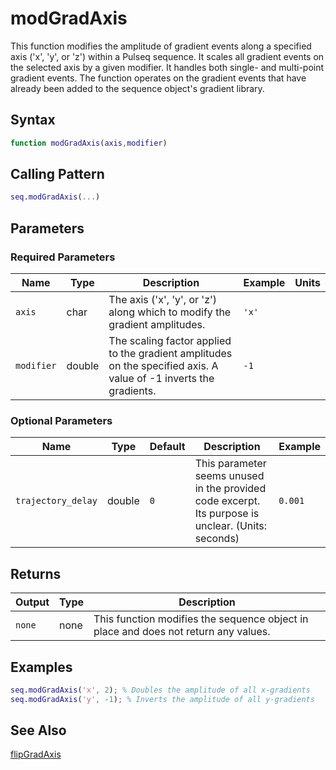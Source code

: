 # modGradAxis

This function modifies the amplitude of gradient events along a specified axis ('x', 'y', or 'z') within a Pulseq sequence.  It scales all gradient events on the selected axis by a given modifier.  It handles both single- and multi-point gradient events.  The function operates on the gradient events that have already been added to the sequence object's gradient library.

## Syntax

```matlab
function modGradAxis(axis,modifier)
```

## Calling Pattern

```matlab
seq.modGradAxis(...)
```

## Parameters

### Required Parameters

| Name | Type | Description | Example | Units |
|------|------|-------------|---------|-------|
| `axis` | char | The axis ('x', 'y', or 'z') along which to modify the gradient amplitudes. | `'x'` |  |
| `modifier` | double | The scaling factor applied to the gradient amplitudes on the specified axis.  A value of -1 inverts the gradients. | `-1` |  |

### Optional Parameters

| Name | Type | Default | Description | Example |
|------|------|---------|-------------|---------|
| `trajectory_delay` | double | `0` | This parameter seems unused in the provided code excerpt.  Its purpose is unclear. (Units: seconds) | `0.001` |

## Returns

| Output | Type | Description |
|--------|------|-------------|
| `none` | none | This function modifies the sequence object in place and does not return any values. |

## Examples

```matlab
seq.modGradAxis('x', 2); % Doubles the amplitude of all x-gradients
seq.modGradAxis('y', -1); % Inverts the amplitude of all y-gradients
```

## See Also

[flipGradAxis](flipGradAxis.md)
